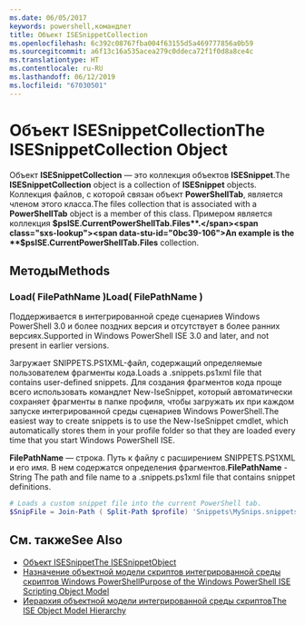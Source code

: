 ```yaml
---
ms.date: 06/05/2017
keywords: powershell,командлет
title: Объект ISESnippetCollection
ms.openlocfilehash: 6c392c08767fba004f63155d5a469777856a0b59
ms.sourcegitcommit: a6f13c16a535acea279c0ddeca72f1f0d8a8ce4c
ms.translationtype: HT
ms.contentlocale: ru-RU
ms.lasthandoff: 06/12/2019
ms.locfileid: "67030501"
---
```

# <a name="the-isesnippetcollection-object"></a><span data-ttu-id="0bc39-103">Объект ISESnippetCollection</span><span class="sxs-lookup"><span data-stu-id="0bc39-103">The ISESnippetCollection Object</span></span>

<span data-ttu-id="0bc39-104">Объект **ISESnippetCollection** — это коллекция объектов **ISESnippet**.</span><span class="sxs-lookup"><span data-stu-id="0bc39-104">The **ISESnippetCollection** object is a collection of **ISESnippet** objects.</span></span> <span data-ttu-id="0bc39-105">Коллекция файлов, с которой связан объект **PowerShellTab**, является членом этого класса.</span><span class="sxs-lookup"><span data-stu-id="0bc39-105">The files collection that is associated with a **PowerShellTab** object is a member of this class.</span></span> <span data-ttu-id="0bc39-106">Примером является коллекция **$psISE.CurrentPowerShellTab.Files**.</span><span class="sxs-lookup"><span data-stu-id="0bc39-106">An example is the **$psISE.CurrentPowerShellTab.Files** collection.</span></span>

## <a name="methods"></a><span data-ttu-id="0bc39-107">Методы</span><span class="sxs-lookup"><span data-stu-id="0bc39-107">Methods</span></span>

### <a name="load-filepathname-"></a><span data-ttu-id="0bc39-108">Load\( FilePathName \)</span><span class="sxs-lookup"><span data-stu-id="0bc39-108">Load\( FilePathName \)</span></span>

<span data-ttu-id="0bc39-109">Поддерживается в интегрированной среде сценариев Windows PowerShell 3.0 и более поздних версия и отсутствует в более ранних версиях.</span><span class="sxs-lookup"><span data-stu-id="0bc39-109">Supported in Windows PowerShell ISE 3.0 and later, and not present in earlier versions.</span></span>

<span data-ttu-id="0bc39-110">Загружает SNIPPETS.PS1XML-файл, содержащий определяемые пользователем фрагменты кода.</span><span class="sxs-lookup"><span data-stu-id="0bc39-110">Loads a .snippets.ps1xml file that contains user-defined snippets.</span></span> <span data-ttu-id="0bc39-111">Для создания фрагментов кода проще всего использовать командлет New-IseSnippet, который автоматически сохраняет фрагменты в папке профиля, чтобы загружать их при каждом запуске интегрированной среды сценариев Windows PowerShell.</span><span class="sxs-lookup"><span data-stu-id="0bc39-111">The easiest way to create snippets is to use the New-IseSnippet cmdlet, which automatically stores them in your profile folder so that they are loaded every time that you start Windows PowerShell ISE.</span></span>

<span data-ttu-id="0bc39-112">**FilePathName** — строка. Путь к файлу с расширением SNIPPETS.PS1XML и его имя. В нем содержатся определения фрагментов.</span><span class="sxs-lookup"><span data-stu-id="0bc39-112">**FilePathName** - String The path and file name to a .snippets.ps1xml file that contains snippet definitions.</span></span>

```powershell
# Loads a custom snippet file into the current PowerShell tab.
$SnipFile = Join-Path ( Split-Path $profile) 'Snippets\MySnips.snippets.ps1xml' $psISE.CurrentPowerShellTab.Snippets.Add($SnipPath)
```

## <a name="see-also"></a><span data-ttu-id="0bc39-113">См. также</span><span class="sxs-lookup"><span data-stu-id="0bc39-113">See Also</span></span>

- [<span data-ttu-id="0bc39-114">Объект ISESnippet</span><span class="sxs-lookup"><span data-stu-id="0bc39-114">The ISESnippetObject</span></span>](The-ISESnippetObject.md)
- [<span data-ttu-id="0bc39-115">Назначение объектной модели скриптов интегрированной среды скриптов Windows PowerShell</span><span class="sxs-lookup"><span data-stu-id="0bc39-115">Purpose of the Windows PowerShell ISE Scripting Object Model</span></span>](Purpose-of-the-Windows-PowerShell-ISE-Scripting-Object-Model.md)
- [<span data-ttu-id="0bc39-116">Иерархия объектной модели интегрированной среды скриптов</span><span class="sxs-lookup"><span data-stu-id="0bc39-116">The ISE Object Model Hierarchy</span></span>](The-ISE-Object-Model-Hierarchy.md)
